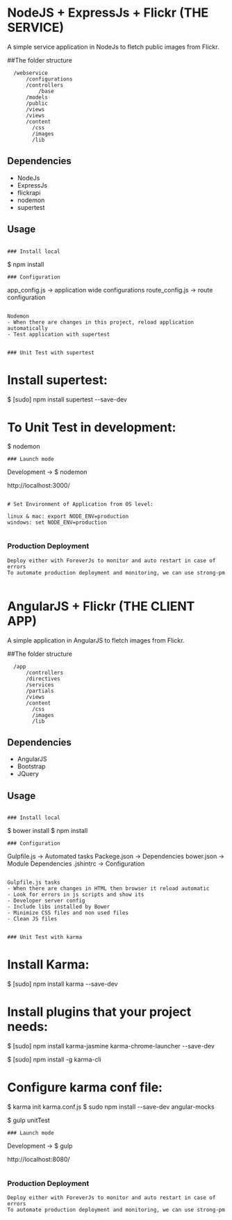 # NodeJS + ExpressJs + Flickr (THE SERVICE)

A simple service application in NodeJs to fletch public images from Flickr.

##The folder structure
```
  /webservice
      /configurations
      /controllers    
          /base
      /models
      /public
      /views
      /views
  	  /content
  	  	/css
  	  	/images
  	  	/lib	    
```

## Dependencies
- NodeJs
- ExpressJs
- flickrapi
- nodemon
- supertest

## Usage
```

### Install local
```
$ npm install

```
### Configuration
```
app_config.js -> application wide configurations
route_config.js -> route configuration

```

Nodemon
- When there are changes in this project, reload application automatically
- Test application with supertest


### Unit Test with supertest
```

# Install supertest:
$ [sudo] npm install supertest --save-dev

# To Unit Test in development:
$ nodemon

```
### Launch mode
```
Development -> $ nodemon

http://localhost:3000/
```

# Set Environment of Application from OS level:

linux & mac: export NODE_ENV=production
windows: set NODE_ENV=production


```
### Production Deployment
```
Deploy either with ForeverJs to monitor and auto restart in case of errors
To automate production deployment and monitoring, we can use strong-pm
```

```
```

# AngularJS + Flickr (THE CLIENT APP)

A simple application in AngularJS to fletch images from Flickr.

##The folder structure
```
  /app
      /controllers      
      /directives
      /services
      /partials
      /views
  	  /content
  	  	/css
  	  	/images
  	  	/lib	    
```

## Dependencies
- AngularJS
- Bootstrap
- JQuery

## Usage
```

### Install local
```
$ bower install
$ npm install

```
### Configuration
```
Gulpfile.js -> Automated tasks
Packege.json -> Dependencies
bower.json -> Module Dependencies
.jshintrc -> Configuration

```

Gulpfile.js tasks
- When there are changes in HTML then browser it reload automatic
- Look for errors in js scripts and show its
- Developer server config
- Include libs installed by Bower
- Minimize CSS files and non used files
- Clean JS files


### Unit Test with karma
```

# Install Karma:
$ [sudo] npm install karma --save-dev

# Install plugins that your project needs:
$ [sudo] npm install karma-jasmine karma-chrome-launcher --save-dev

$ [sudo] npm install -g karma-cli

# Configure karma conf file:
$ karma init karma.conf.js
$ sudo npm install --save-dev angular-mocks

$ gulp unitTest

```
### Launch mode
```
Development -> $ gulp

http://localhost:8080/
```

```
### Production Deployment
```
Deploy either with ForeverJs to monitor and auto restart in case of errors
To automate production deployment and monitoring, we can use strong-pm
```


